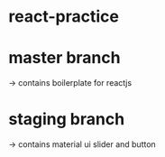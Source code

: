 # react-practice
# master branch
-> contains boilerplate for reactjs
# staging branch 
-> contains material ui slider and button
